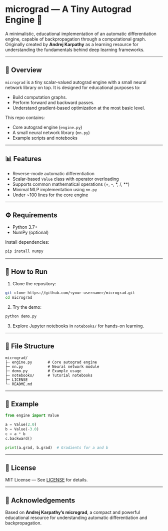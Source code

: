 # micrograd — A Tiny Autograd Engine 🧮

A minimalistic, educational implementation of an automatic differentiation engine, capable of backpropagation through a computational graph. Originally created by **Andrej Karpathy** as a learning resource for understanding the fundamentals behind deep learning frameworks.

---

## 🔎 Overview

`micrograd` is a tiny scalar-valued autograd engine with a small neural network library on top. It is designed for educational purposes to:

* Build computation graphs.
* Perform forward and backward passes.
* Understand gradient-based optimization at the most basic level.

This repo contains:

* Core autograd engine (`engine.py`)
* A small neural network library (`nn.py`)
* Example scripts and notebooks

---

## 📊 Features

* Reverse-mode automatic differentiation
* Scalar-based `Value` class with operator overloading
* Supports common mathematical operations (+, -, \*, /, \*\*)
* Minimal MLP implementation using `nn.py`
* Under \~100 lines for the core engine

---

## ⚙️ Requirements

* Python 3.7+
* NumPy (optional)

Install dependencies:

```bash
pip install numpy
```

---

## 🚀 How to Run

1. Clone the repository:

```bash
git clone https://github.com/<your-username>/micrograd.git
cd micrograd
```

2. Try the demo:

```bash
python demo.py
```

3. Explore Jupyter notebooks in `notebooks/` for hands-on learning.

---

## 📂 File Structure

```
micrograd/
├─ engine.py       # Core autograd engine
├─ nn.py           # Neural network module
├─ demo.py         # Example usage
├─ notebooks/      # Tutorial notebooks
├─ LICENSE
└─ README.md
```

---

## 🧪 Example

```python
from engine import Value

a = Value(2.0)
b = Value(-3.0)
c = a * b
c.backward()

print(a.grad, b.grad)  # Gradients for a and b
```

---

## 📜 License

MIT License — See [LICENSE](LICENSE) for details.

---

## 🙏 Acknowledgements

Based on **Andrej Karpathy’s micrograd**, a compact and powerful educational resource for understanding automatic differentiation and backpropagation.
